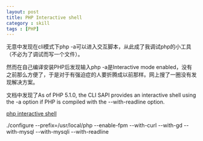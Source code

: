 ```yaml
---
layout: post
title: PHP Interactive shell
category : skill
tags : [PHP]
---
```


无意中发现在cli模式下php -a可以进入交互脚本，从此成了我调试php的小工具（不必为了调试而写一个文件）。

然而在自己编译安装PHP后发现输入php -a是Interactive mode enabled，没有之前那么方便了，于是对于有强迫症的人要折腾成以前那样。网上搜了一圈没有发现解决方案。

文档中发现了As of PHP 5.1.0, the CLI SAPI provides an interactive shell using the -a option if PHP is compiled with the --with-readline option.

[php interactive shell](http://www.php.net/manual/en/features.commandline.interactive.php)


./configure --prefix=/usr/local/php --enable-fpm --with-curl --with-gd --with-mysql --with-mysqli --with-readline
